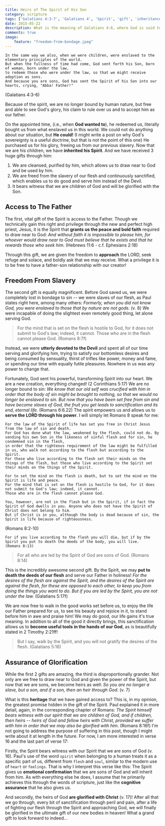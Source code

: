 ```yaml
---
title: Heirs of The Spirit of His Son
category: scripture
tags: ['Galatians 4:3-7', 'Galatians 4', 'Spirit', 'gift', 'inheritance', 'children', 'heirs', 'God', 'adoption', 'freedom', 'slavery', 'purification', 'sanctification', 'glorification', 'Romans 8', 'Romans 8:14', 'Galatians 5:16', 'appointed time', 'access to the father', 'transformation', 'assurance', 'heart']
date: 2015-05-22
description: What is the meaning of Galatians 4:6, where God is said to have sent the Spirit of his Son into our hearts? What is this great gift of his, and why should we care that we are sons of God?
comments: true
image:
    feature: "freedom-from-bondage.jpeg"
---
```

```
In the same way we also, when we were children, were enslaved to the elementary principles of the world.
But when the fullness of time had come, God sent forth his Son, born of woman, born under the law,
to redeem those who were under the law, so that we might receive adoption as sons.
And because you are sons, God has sent the Spirit of his Son into our hearts, crying, "Abba! Father!"
```
(Galatians 4:3-6)

Because of the spirit, we are no longer bound by human nature, but free and able to see God's glory, his claim to rule over us and to accept him as our father.

On the appointed time, (i.e., when **God wanted to**), he redeemed us, literally bought us from what enslaved us in this world. We could not do anything about our situation, but **He could!** (I might write a post on why God's sovereignty is a useful doctrine, but that is not the point of this one) He purchased us for his glory, freeing us from our previous slavery. Now that we are his children, we have **inherited his Spirit**. And we have received 3 huge gifts through him:

1. We are cleansed, purified by him, which allows us to draw near to God and be used by him.
2. We are freed from the slavery of our flesh and continuously sanctified, which enables us to do good and serve him instead of the Devil.
3. It bears witness that we are children of God and will be glorified with the Son.

## Access to The Father
The first, vital gift of the Spirit is access to the Father. Though we technically gain this right and privilege through the new and perfect high priest, Jesus, it is the Spirit that **grants us the peace and bold faith** required to draw near to God: *And without faith it is impossible to please him, for whoever would draw near to God must believe that he exists and that he rewards those who seek him.* (Hebrews 11:6 - c.f. Ephesians 2:18)

Through this gift, we are given the freedom to **approach** the LORD, seek refuge and solace, and boldly ask that we may receive. What a privilege it is to be free to have a father-son relationship with our creator!

## Freedom From Slavery
The second gift is equally magnificent. Before God saved us, we were completely lost in bondage to sin -- we were slaves of our flesh, as Paul states right here, among many others: *Formerly, when you did not know God, you were enslaved to those that by nature are not gods.* (v. 8) We were incapable of doing the slightest even remotely good thing, let alone serving God.

>For the mind that is set on the flesh is hostile to God, for it does not submit to God's law; indeed, it cannot.
>Those who are in the flesh cannot please God.
>(Romans 8:7f)

Instead, we were **utterly devoted to the Devil** and spent all of our time serving and glorifying him, trying to satisfy our bottomless desires and being consumed by sensuality, thirst of trifles like power, money and fame, or spending our time with equally futile pleasures. Nowhere in us was any power to change that.

Fortunately, God sent his powerful, transforming Spirit into our heart. We are a new creation, everything changed! (2 Corinthians 5:17) We are no longer bound to sin: *We know that our old self was crucified with him in order that the body of sin might be brought to nothing, so that we would no longer be enslaved to sin. But now that you have been set free from sin and have become slaves of God, the fruit you get leads to sanctification and its end, eternal life.* (Romans 6:6.22) The spirit empowers us and allows us to **serve the LORD through his power**. I will simply let Romans 8 speak for me:

```
For the law of the Spirit of life has set you free in Christ Jesus from the law of sin and death.
For God has done what the law, weakened by the flesh, could not do. By sending his own Son in the likeness of sinful flesh and for sin, he condemned sin in the flesh,
in order that the righteous requirement of the law might be fulfilled in us, who walk not according to the flesh but according to the Spirit.
For those who live according to the flesh set their minds on the things of the flesh, but those who live according to the Spirit set their minds on the things of the Spirit.
```

```
For to set the mind on the flesh is death, but to set the mind on the Spirit is life and peace.
For the mind that is set on the flesh is hostile to God, for it does not submit to God's law; indeed, it cannot.
Those who are in the flesh cannot please God.
```

```
You, however, are not in the flesh but in the Spirit, if in fact the Spirit of God dwells in you. Anyone who does not have the Spirit of Christ does not belong to him.
But if Christ is in you, although the body is dead because of sin, the Spirit is life because of righteousness.
```
(Romans 8:2-10)

```
For if you live according to the flesh you will die, but if by the Spirit you put to death the deeds of the body, you will live.
(Romans 8:13)
```

>For all who are led by the Spirit of God are sons of God.
>(Romans 8:14)

This is the incredibly awesome second gift. By the Spirit, we may **put to death the deeds of our flesh** and serve our Father in holiness! *For the desires of the flesh are against the Spirit, and the desires of the Spirit are against the flesh, for these are opposed to each other, to keep you from doing the things you want to do. But if you are led by the Spirit, you are not under the law.* (Galatians 5:17f)

We are now free to walk in the good works set before us, to enjoy the life our Father prepared for us, to see his beauty and rejoice in it, to stand before him in awe and praise him! We may do good, our life gains it's true meaning. In addition to all of the good it directly brings, this sanctification allows us to **become useful tools in the hands of our God**, as is beautifully stated in 2 Timothy 2:21ff!

>But I say, walk by the Spirit, and you will not gratify the desires of the flesh.
>(Galatians 5:16)

## Assurance of Glorification
While the first 2 gifts are amazing, the third is disproportionally grander. Not only are we free to draw near to God and given the power of the Spirit, but now that we are sons, we become heirs as well: *So you are no longer a slave, but a son, and if a son, then an heir through God.* (v. 7)

What is this **heritage** that we have gained access to? This is, in my opinion, the greatest promise hidden in the gift of the Spirit. Paul explained it in more detail, again, in the corresponding chapter of Romans: *The Spirit himself bears witness with our spirit that we are children of God, and if children, then heirs -- heirs of God and fellow heirs with Christ, provided we suffer with him in order that we may also be glorified with him.* (Romans 8:16f) I'm not going to address the purpose of suffering in this post, though I might write about it at length in the future. For now, I am more interested in verse 16 and the last part of verse 17:

Firstly, the Spirit bears witness with our Spirit that we are sons of God (v. 16). Paul's use of the word `spirit` when belonging to a human treats it as a specific part of us, different from `flesh` and `soul`, similar to the modern use of `heart` or `feelings`. That is why I interpret this verse like this: The Spirit gives us **emotional confirmation** that we are sons of God and will inherit from him. As with everything else he does, I assume that he primarily achieves this through the words of scripture, just like the **cognitive assurance** that he also gives us.

And secondly, the heirs of God **are glorified with Christ** (v. 17)! After all that we go through, every bit of sanctification through peril and pain, after a life of fighting our flesh through the Spirit and approaching God, we will finally be glorified in the ultimate gift of our new bodies in heaven!
What a grand gift to look forward to indeed...
